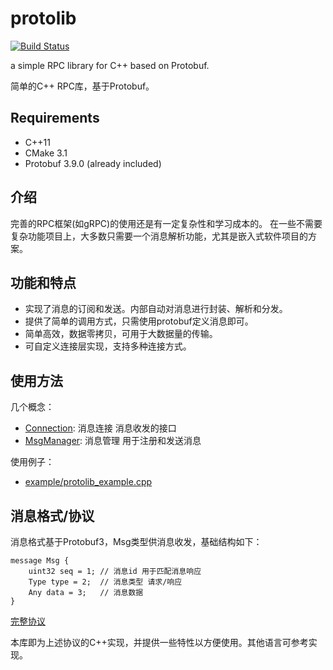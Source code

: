 # protolib

[![Build Status](https://github.com/shuai132/protolib/workflows/build/badge.svg)](https://github.com/shuai132/protolib/actions?workflow=build)

a simple RPC library for C++ based on Protobuf.

简单的C++ RPC库，基于Protobuf。

## Requirements
* C++11
* CMake 3.1
* Protobuf 3.9.0 (already included)

## 介绍
完善的RPC框架(如gRPC)的使用还是有一定复杂性和学习成本的。
在一些不需要复杂功能项目上，大多数只需要一个消息解析功能，尤其是嵌入式软件项目的方案。

## 功能和特点
* 实现了消息的订阅和发送。内部自动对消息进行封装、解析和分发。
* 提供了简单的调用方式，只需使用protobuf定义消息即可。
* 简单高效，数据零拷贝，可用于大数据量的传输。
* 可自定义连接层实现，支持多种连接方式。

## 使用方法
几个概念：
* [Connection](core/Connection.h): 消息连接 消息收发的接口
* [MsgManager](core/MsgManager.h): 消息管理 用于注册和发送消息

使用例子：
* [example/protolib_example.cpp](example/protolib_example.cpp)

## 消息格式/协议
消息格式基于Protobuf3，Msg类型供消息收发，基础结构如下：
```
message Msg {
    uint32 seq = 1; // 消息id 用于匹配消息响应
    Type type = 2;  // 消息类型 请求/响应
    Any data = 3;   // 消息数据
}
```
[完整协议](proto/Msg.proto)

本库即为上述协议的C++实现，并提供一些特性以方便使用。其他语言可参考实现。

